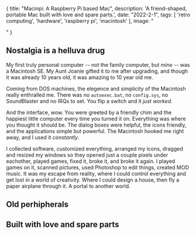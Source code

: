 {
  title: "Macinpi: A Raspberry Pi based Mac",
    description: 'A friend-shaped, portable Mac built with love and spare parts.',
    date: "2022-2-1",
    tags: [
        'retro computing',
        'hardware',
        'raspberry pi',
        'macintosh'
    ],
    image: "<div class='fullMastWide' style='background-image: url(images/macinpi.png);'></div>"
}

## Nostalgia is a helluva drug

My first truly personal computer -- not the family computer, but _mine_ -- was a Macintosh SE. My Aunt Joanie gifted it to me after upgrading, and though it was already 10 years old, it was amazing to 10 year old me.

Coming from DOS machines, the elegence and simplicity of the Macintosh really enthralled me. There was no `autoexec.bat`, no `config.sys`, no SoundBlaster and no IRQs to set. You flip a switch and it _just worked_.

And the interface, wow. You were greeted by a friendly chim and the happiest little computer every time you turned it on. Everything was where you thought it should be. The dialog boxes were helpful, the icons friendly, and the applications simple but powerful. The Macintosh hooked me right away, and I used it _constantly_.

I collected software, customized everything, arranged my icons, dragged and resized my windows so they opened just a couple pixels under eachother, played games, fixed it, broke it, and broke it again. I played games on it, scanned pictures, used Photoshop to edit things, created MOD music. It was my escape from reality, where I could control everything and get lost in a world of creativity. Where I could design a house, then fly a paper airplane through it. A portal to another world.



## Old perhipherals

## Built with love and spare parts


